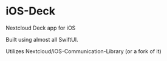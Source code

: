 # iOS-Deck
Nextcloud Deck app for iOS

Built using almost all SwiftUI.

Utilizes Nextcloud/iOS-Communication-Library (or a fork of it)
